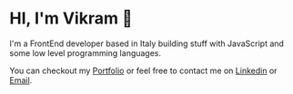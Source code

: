 # HI, I'm Vikram 👋

I'm a FrontEnd developer based in Italy building stuff with JavaScript and some low level programming languages.

You can checkout my [Portfolio](https://singhvikram.com) or feel free to contact me on [Linkedin](https://www.linkedin.com/in/singhviky/) or [Email](mailto:info@singhvikram.com).
